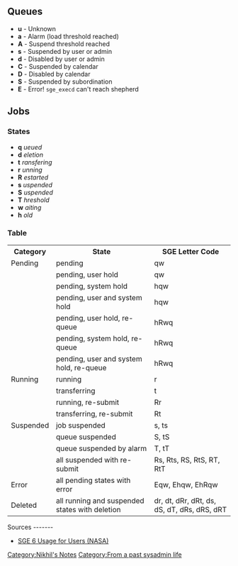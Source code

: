 Queues
------

-   **u** - Unknown
-   **a** - Alarm (load threshold reached)
-   **A** - Suspend threshold reached
-   **s** - Suspended by user or admin
-   **d** - Disabled by user or admin
-   **C** - Suspended by calendar
-   **D** - Disabled by calendar
-   **S** - Suspended by subordination
-   **E** - Error! `sge_execd` can't reach shepherd

Jobs
----

### States

-   **q** *ueued*
-   **d** *eletion*
-   **t** *ransfering*
-   **r** *unning*
-   **R** *estarted*
-   **s** *uspended*
-   **S** *uspended*
-   **T** *hreshold*
-   **w** *aiting*
-   **h** *old*

### Table

<table markdown="1" class="wikitable" cellpadding="4">
<tr markdown="1">
<th markdown="1">
Category

</th>
<th markdown="1">
State

</th>
<th markdown="1">
SGE Letter Code

</th>
</tr>
<tr markdown="1">
<td markdown="1" valign="top" rowspan="7">
Pending

</td>
<td markdown="1">
pending

</td>
<td markdown="1">
qw

</td>
</tr>
<tr markdown="1">
<td markdown="1">
pending, user hold

</td>
<td markdown="1">
qw

</td>
</tr>
<tr markdown="1">
<td markdown="1">
pending, system hold

</td>
<td markdown="1">
hqw

</td>
</tr>
<tr markdown="1">
<td markdown="1">
pending, user and system hold

</td>
<td markdown="1">
hqw

</td>
</tr>
<tr markdown="1">
<td markdown="1">
pending, user hold, re-queue

</td>
<td markdown="1">
hRwq

</td>
</tr>
<tr markdown="1">
<td markdown="1">
pending, system hold, re-queue

</td>
<td markdown="1">
hRwq

</td>
</tr>
<tr markdown="1">
<td markdown="1">
pending, user and system hold, re-queue

</td>
<td markdown="1">
hRwq

</td>
</tr>
<tr markdown="1">
<td markdown="1" valign="top" rowspan="4">
Running

</td>
<td markdown="1">
running

</td>
<td markdown="1">
r

</td>
</tr>
<tr markdown="1">
<td markdown="1">
transferring

</td>
<td markdown="1">
t

</td>
</tr>
<tr markdown="1">
<td markdown="1">
running, re-submit

</td>
<td markdown="1">
Rr

</td>
</tr>
<tr markdown="1">
<td markdown="1">
transferring, re-submit

</td>
<td markdown="1">
Rt

</td>
</tr>
<tr markdown="1">
<td markdown="1" valign="top" rowspan="4">
Suspended

</td>
<td markdown="1">
job suspended

</td>
<td markdown="1">
s, ts

</td>
</tr>
<tr markdown="1">
<td markdown="1">
queue suspended

</td>
<td markdown="1">
S, tS

</td>
</tr>
<tr markdown="1">
<td markdown="1">
queue suspended by alarm

</td>
<td markdown="1">
T, tT

</td>
</tr>
<tr markdown="1">
<td markdown="1">
all suspended with re-submit

</td>
<td markdown="1">
Rs, Rts, RS, RtS, RT, RtT

</td>
</tr>
<tr markdown="1">
<td markdown="1">
Error

</td>
<td markdown="1">
all pending states with error

</td>
<td markdown="1">
Eqw, Ehqw, EhRqw

</td>
</tr>
<tr markdown="1">
<td markdown="1">
Deleted

</td>
<td markdown="1">
all running and suspended states with deletion

</td>
<td markdown="1">
dr, dt, dRr, dRt, ds, dS, dT, dRs, dRS, dRT

</td>
</tr>
</table>
Sources
-------

-   [SGE 6 Usage for
    Users (NASA)](http://ceres.larc.nasa.gov/documents/presentations/05-SGE-6-Usage-For-Users.pdf)

[Category:Nikhil's Notes](Category:Nikhil's_Notes "wikilink")
[Category:From a past sysadmin
life](Category:From_a_past_sysadmin_life "wikilink")
